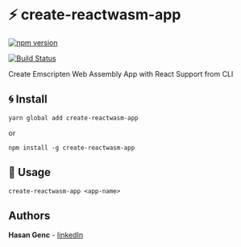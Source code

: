 # ⚡️ create-reactwasm-app

[![npm version](https://badge.fury.io/js/create-reactwasm-app.svg)](https://badge.fury.io/js/create-reactwasm-app)

[![Build Status](https://travis-ci.org/hasangenc0/create-reactwasm-app.svg?branch=master)](https://travis-ci.org/hasangenc0/create-reactwasm-app.svg?branch=master)

Create Emscripten Web Assembly App with React Support from CLI

## 🌀 Install
```
yarn global add create-reactwasm-app
```
or
```
npm install -g create-reactwasm-app
```

## 🔌 Usage
```
create-reactwasm-app <app-name>
```

## Authors
**Hasan Genc** - [linkedIn](https://linkedin.com/in/hasangenc0)
